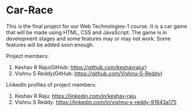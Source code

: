 # Car-Race

This is the final project for our Web Technologies-1 course. It is a car game that will be made using HTML, CSS and JavaScript. The game is in development stages and some features may or may not work. Some features will be added soon enough.

Project members:
1) Keshav R Raju(GitHub: https://github.com/keshavrajur)
2) Vishnu S Reddy(GitHub: https://github.com/Vishnu-S-Reddy)

LinkedIn profiles of project members:
1) Keshav R Raju: https://linkedin.com/in/keshav-raju
2) Vishnu S Reddy: https://linkedin.com/in/vishnu-s-reddy-91943a175
